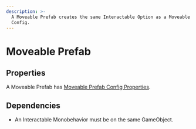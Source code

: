```yaml
---
description: >-
  A Moveable Prefab creates the same Interactable Option as a Moveable Prefab
  Config.
---
```


# Moveable Prefab

## Properties

A Moveable Prefab has [Moveable Prefab Config Properties](../../scriptable-objects/interactable-option-configurations/moveable-prefab-config.md#properties).

## Dependencies

* An Interactable Monobehavior must be on the same GameObject.
